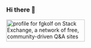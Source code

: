 ### Hi there 👋

<a href="https://stackexchange.com/users/18111044"><img src="https://stackexchange.com/users/flair/18111044.png" width="208" height="58" alt="profile for fgkolf on Stack Exchange, a network of free, community-driven Q&amp;A sites" title="profile for fgkolf on Stack Exchange, a network of free, community-driven Q&amp;A sites"></a>

<!--
**fgkolf/fgkolf** is a ✨ _special_ ✨ repository because its `README.md` (this file) appears on your GitHub profile.

Here are some ideas to get you started:

- 🔭 I’m currently working on ...
- 🌱 I’m currently learning ...
- 👯 I’m looking to collaborate on ...
- 🤔 I’m looking for help with ...
- 💬 Ask me about ...
- 📫 How to reach me: ...
- 😄 Pronouns: ...
- ⚡ Fun fact: ...
-->
